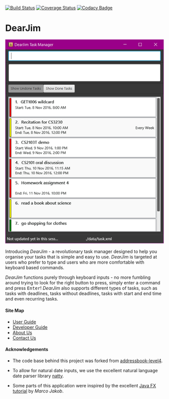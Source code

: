 [![Build Status](https://travis-ci.org/CS2103AUG2016-W13-C4/main.svg?branch=master)](https://travis-ci.org/CS2103AUG2016-W13-C4/main)
[![Coverage Status](https://coveralls.io/repos/github/CS2103AUG2016-W13-C4/main/badge.svg?branch=master)](https://coveralls.io/github/CS2103AUG2016-W13-C4/main?branch=master)
[![Codacy Badge](https://api.codacy.com/project/badge/Grade/80804481f4294e708f3ade895f7d930b)](https://www.codacy.com/app/edmundmok/main?utm_source=github.com&amp;utm_medium=referral&amp;utm_content=CS2103AUG2016-W13-C4/main&amp;utm_campaign=Badge_Grade)

# DearJim

<img src="docs/images/dearJimGUI.PNG" width="600"><br>

Introducing *DearJim* - a revolutionary task manager designed to help you organise your tasks that is simple and easy to use. *DearJim* is targeted at users who prefer to type and users who are more comfortable with keyboard based commands.

*DearJim* functions purely through keyboard inputs - no more fumbling around trying to look for the right button to press, simply enter a command and press <kbd>Enter</kbd>! *DearJim* also supports different types of tasks, such as tasks with deadlines, tasks without deadlines, tasks with start and end time and even recurring tasks. 

  
#### Site Map
* [User Guide](docs/UserGuide.md) 
* [Developer Guide](docs/DeveloperGuide.md) 
* [About Us](docs/AboutUs.md)
* [Contact Us](docs/ContactUs.md)


#### Acknowledgements

* The code base behind this project was forked from 
  [addressbook-level4](https://github.com/nus-cs2103-AY1617S1/addressbook-level4).
  
* To allow for natural date inputs, we use the excellent natural language date parser library [natty](http://natty.joestelmach.com/).

* Some parts of this application were inspired by the excellent 
  [Java FX tutorial](http://code.makery.ch/library/javafx-8-tutorial/) by *Marco Jakob*. 

